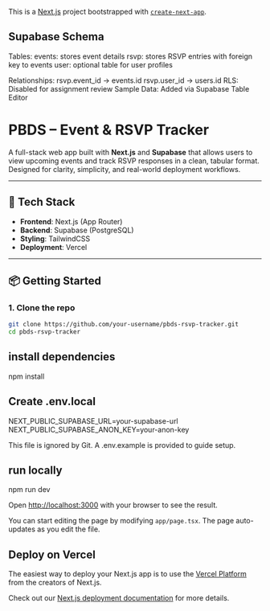 This is a [Next.js](https://nextjs.org) project bootstrapped with [`create-next-app`](https://nextjs.org/docs/app/api-reference/cli/create-next-app).

## Supabase Schema
Tables:
events: stores event details
rsvp: stores RSVP entries with foreign key to events
user: optional table for user profiles

Relationships:
rsvp.event_id → events.id
rsvp.user_id → users.id
RLS: Disabled for assignment review
Sample Data: Added via Supabase Table Editor


# PBDS – Event & RSVP Tracker

A full-stack web app built with **Next.js** and **Supabase** that allows users to view upcoming events and track RSVP responses in a clean, tabular format. Designed for clarity, simplicity, and real-world deployment workflows.

---

## 🚀 Tech Stack

- **Frontend**: Next.js (App Router)
- **Backend**: Supabase (PostgreSQL)
- **Styling**: TailwindCSS
- **Deployment**: Vercel

---

## 📦 Getting Started

### 1. Clone the repo

```bash
git clone https://github.com/your-username/pbds-rsvp-tracker.git
cd pbds-rsvp-tracker

```
## install dependencies
npm install

## Create .env.local
NEXT_PUBLIC_SUPABASE_URL=your-supabase-url
NEXT_PUBLIC_SUPABASE_ANON_KEY=your-anon-key

This file is ignored by Git. A .env.example is provided to guide setup.

## run locally 
npm run dev

Open [http://localhost:3000](http://localhost:3000) with your browser to see the result.

You can start editing the page by modifying `app/page.tsx`. The page auto-updates as you edit the file.



## Deploy on Vercel

The easiest way to deploy your Next.js app is to use the [Vercel Platform](https://vercel.com/new?utm_medium=default-template&filter=next.js&utm_source=create-next-app&utm_campaign=create-next-app-readme) from the creators of Next.js.

Check out our [Next.js deployment documentation](https://nextjs.org/docs/app/building-your-application/deploying) for more details.
